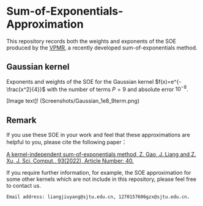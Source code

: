 # Sum-of-Exponentials-Approximation
This repository records both the weights and exponents of the SOE produced by the [VPMR](https://link.springer.com/article/10.1007/s10915-022-01999-1), a recently developed sum-of-exponentials method.

##  Gaussian kernel  ##
Exponents and weights of the SOE for the Gaussian kernel  $f(x)=e^{-\frac{x^2}{4}}$  with the number of terms $P=9$ and absolute error $10^{-8}$.

[Image text]!
(Screenshots/Gaussian_1e8_9term.png) 


##  Remark  ##
If you use these SOE in your work and feel that these approximations are helpful to you, please cite the following paper：

[A kernel-independent sum-of-exponentials method, Z. Gao, J. Liang and Z. Xu, J. Sci. Comput., 93(2022), Article Number: 40.](https://link.springer.com/article/10.1007/s10915-022-01999-1)

If you require further information, for example, the SOE approximation for some other kernels which are not include in this repository, please feel free to contact us.
```
Email address: liangjiuyang@sjtu.edu.cn, 1270157606gzx@sjtu.edu.cn.
```
